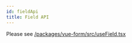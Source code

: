 ```yaml
---
id: fieldApi
title: Field API
---
```


Please see [/packages/vue-form/src/useField.tsx](https://github.com/TanStack/form/blob/main/packages/vue-form/src/useField.tsx)
